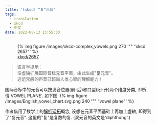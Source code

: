 ```yaml
---
title: '[xkcd] “复”元音'
tags:
  - translation
  - xkcd
  - 中文
date: 2022-08-13 15:55:33
---
```



<figure>
	<picture>
		{% img figure /images/xkcd-complex_vowels.png 270 '"" "xkcd 2657"' %}
	</picture>
	<figcaption><a href="https://xkcd.com/2657/">xkcd/2657</a></figcaption>
</figure>


> 语言学提示：<br/>
> 沿虚轴扩展国际音标元音平面，由此生成"**复**元音"。<br/>
> 这诅咒般的声音已超越人类心智的理解能力！


国际音标中的元音可以按发音位置(前-后)和口型(闭-开)两个维度分类, 即所谓'VOWEL PLANE'.
如下图:
{% img figure /images/English_vowel_chart.svg.png 240 '"" "vowel plane"' %}

作者借用了数学上的[解析延拓](https://zh.m.wikipedia.org/zh-hans/%E8%A7%A3%E6%9E%90%E5%BB%B6%E6%8B%93)概念,
设想在元音平面基础上再加上虚轴, 即得到了"复元音".
这里的"复"是复数的复. (双元音的英文是'diphthong'.)

